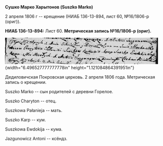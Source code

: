 **Сушко Марко Харытонов (Suszko Marko)**

2 апреля 1806 г -- крещение (НИАБ 136-13-894, лист 60, №16/1806-р
(ориг)).

**НИАБ 136-13-894:** Лист 60. **Метрическая запись №16/1806-р (ориг).**

![](./media/9f170f56ac672401a8417d6376988932a8d60556.png){width="6.496527777777778in"
height="1.121084864391951in"}

Дедиловичская Покровская церковь. 2 апреля 1806 года. Метрическая запись
о крещении.

Suszko Marko -- сын родителей с деревни Горелое.

Suszko Charyton -- отец.

Suszkowa Pałanieja -- мать.

Suszko Karp -- кум.

Suszkowa Ewdokija -- кума.

Jazgunowicz Antoni -- ксёндз.
